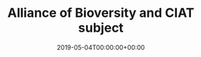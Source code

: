 ---
title: 'Alliance of Bioversity and CIAT subject'
field: 'cg.subject.alliancebiovciat'
slug: 'cg-subject-alliancebiovciat'
description: 'Combined subject terms for Alliance of Bioversity and CIAT.'
required: False
vocabulary: 'cg-subject-alliancebiovciat.txt'
policy: 'Controlled, with values from vocabulary.'
date: '2019-05-04T00:00:00+00:00'
---